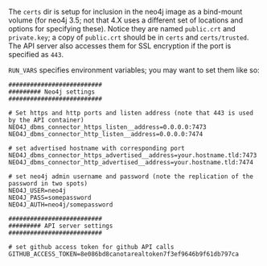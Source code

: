 The `certs` dir is setup for inclusion in the neo4j image as a bind-mount volume (for neo4j 3.5; 
not that 4.X uses a different set of locations and options for specifying these). Notice they are named `public.crt` and `private.key`; a copy of
`public.crt` should be in `certs` and `certs/trusted`. The API server also accesses them for SSL encryption if
the port is specified as `443`. 

`RUN_VARS` specifies environment variables; you may want to set them like so:

```
##########################
######### Neo4j settings
##########################

# Set https and http ports and listen address (note that 443 is used by the API container)
NEO4J_dbms_connector_https_listen__address=0.0.0.0:7473
NEO4J_dbms_connector_http_listen__address=0.0.0.0:7474

# set advertised hostname with corresponding port
NEO4J_dbms_connector_https_advertised__address=your.hostname.tld:7473
NEO4J_dbms_connector_http_advertised__address=your.hostname.tld:7474

# set neo4j admin username and password (note the replication of the password in two spots)
NEO4J_USER=neo4j
NEO4J_PASS=somepassword
NEO4J_AUTH=neo4j/somepassword

##########################
######### API server settings
##########################

# set github access token for github API calls
GITHUB_ACCESS_TOKEN=8e086bd8canotarealtoken7f3ef9646b9f61db797ca
```
